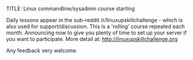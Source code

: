 TITLE: Linux commandline/sysadmin course starting 

Daily lessons appear in  the sub-reddit /r/linuxupskillchallenge  - which is also used for support/discussion. This is a 'rolling' course repeated each month. Announcing now to give you plenty of time to set up your server if you want to participate.  More detail at: http://linuxupskillchallenge.org 

Any feedback very welcome.
